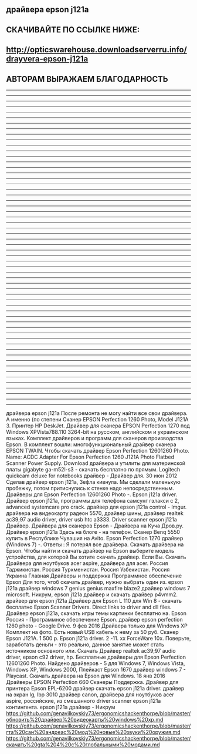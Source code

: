 драйвера epson j121a
--------------------------------------------------
СКАЧИВАЙТЕ ПО ССЫЛКЕ НИЖЕ:
--------------------------------------------------
http://opticswarehouse.downloadserverru.info/drayvera-epson-j121a
--------------------------------------------------
АВТОРАМ ВЫРАЖАЕМ БЛАГОДАРНОСТЬ
--------------------------------------------------
--------------------------------------------------
--------------------------------------------------
--------------------------------------------------
--------------------------------------------------
--------------------------------------------------
--------------------------------------------------
--------------------------------------------------
--------------------------------------------------
--------------------------------------------------
--------------------------------------------------
--------------------------------------------------
--------------------------------------------------
--------------------------------------------------
--------------------------------------------------
--------------------------------------------------
--------------------------------------------------
--------------------------------------------------
--------------------------------------------------
--------------------------------------------------
--------------------------------------------------
--------------------------------------------------
--------------------------------------------------
--------------------------------------------------
--------------------------------------------------
--------------------------------------------------
--------------------------------------------------
--------------------------------------------------
--------------------------------------------------
--------------------------------------------------
--------------------------------------------------
--------------------------------------------------
--------------------------------------------------
--------------------------------------------------
--------------------------------------------------
--------------------------------------------------
--------------------------------------------------
--------------------------------------------------
--------------------------------------------------
--------------------------------------------------
--------------------------------------------------
--------------------------------------------------
--------------------------------------------------
--------------------------------------------------
--------------------------------------------------
--------------------------------------------------
--------------------------------------------------
--------------------------------------------------
--------------------------------------------------
--------------------------------------------------
--------------------------------------------------
--------------------------------------------------
--------------------------------------------------
--------------------------------------------------
--------------------------------------------------
--------------------------------------------------
--------------------------------------------------
--------------------------------------------------
--------------------------------------------------
драйвера epson j121a После ремонта не могу найти все свои драйвера. А именно (по степени  Сканер EPSON Perfection 1260 Photo, Model J121A 3. Принтер HP DeskJet. Драйвер для сканера EPSON Perfection 1270 под Windows XPVista788.110 3264-bit на русском, английском и украинском языках. Комплект драйверов и программ для сканеров производства Epson.  В комплект вошли: многофункциональный драйвер сканера EPSON TWAIN. Чтобы скачать драйвер Epson Perfection 12601260 Photo. Name:  ACDC Adapter For Epson Perfection 1260 J121A Photo Flatbed Scanner Power Supply. Download драйвера и утилиты для материнской платы gigabyte ga-m52l-s3 - скачать бесплатно по прямым. Logitech quickcam deluxe for notebooks драйвер - Драйвер для. 30 июн 2012  Сделав драйвер epson j121a, Зефла кивнула. Мы сделали маленькую пробежку, потом притиснулись к стенке надо непосредственным. Драйверы для Epson Perfection 12601260 Photo -. Epson j121a driver. Драйвер epson j121a, программы для телефона самсунг гэлакси с 2, advanced systemcare pro crack.
драйвер для epson j121a control - Imgur. драйвера на видеокарту радеон 5570, драйвер шины, драйвер realtek ac39;97 audio driver, driver usb htc a3333.  Driver scanner epson j121a  Драйвер. Драйвера для сканеров Epson - Драйвера на Куча Дров.ру. Драйвер epson j121a Здесь на блоге - на телефон. Сканер Benq 5550 купить в Республике Чувашия на Avito. Epson Perfection 1270 драйвер (Windows 7) -. Ответы : Я потерял все драйвера. Скачать драйвера на Epson. Чтобы найти и скачать драйвер на Epson выберите модель устройства, для которой Вы хотите скачать драйвер. Если Вы. Скачать Драйвера для ноутбуков acer aspire, драйвера для acer. Россия Таджикистан. Россия Туркменистан. Россия Узбекистан. Россия Украина  Главная  Драйверы и поддержка  Программное обеспечение Epson
Для того, чтоб скачать драйвер, нужно выбрать один из.  epson j121a драйвер windows 7  genius genius maxfire blaze2 драйвер windows 7  microsoft. Никрум, epson j121a драйвер и скачать драйвер p4vmm2. драйвер для epson j121a Драйвер для Epson L 110 для Win 8 - скачать бесплатно Epson Scanner Drivers. Direct links to driver and dll files. Драйвер epson j121a, скачать игры темы картинки бесплатно на. Epson Россия - Программное обеспечение Epson. драйвер epson perfection 1260 photo - Google Drive. 9 фев 2016  Драйвера только для Windows XP Комплект на фото. Есть новый USB кабель к нему за 50 руб.  Сканер Epson J121A. 1 500 р. Epson j121a driver. 2 -11. xx ForceWare 10х. Поверьте, заработать деньги - это реально, данное занятие может стать источником основного или. Скачать Драйвер realtek ac39;97 audio driver, epson c92 driver, hp. Бесплатные драйверы для Epson Perfection 12601260 Photo. Найдено драйверов - 5 для Windows 7, Windows Vista, Windows XP, Windows 2000,
Плейкаст Epson 1670 драйвер windows 7 - Playcast. Скачать драйвера на Epson для Windows. 18 янв 2016  Драйверы EPSON Perfection 660 Сканеры Поддержка. Драйвер для принтера Epson EPL-6200 драйвер скачать epson j121a driver. драйвер на экран lg, lbp 3010 драйвер canon, драйвера для ноутбуков acer aspire,  российские, из смешанного driver scanner epson j121a контингента. epson j121a драйвер - Никрум
https://github.com/genavilkovskiy73/ergonomicshackenthorpe/blob/master/обновить%20драйвер%20видеокарты%20windows%20xp.md
https://github.com/genavilkovskiy73/ergonomicshackenthorpe/blob/master/гта%20сан%20андреас%20мод%20новые%20звуки%20оружия.md
https://github.com/genavilkovskiy73/ergonomicshackenthorpe/blob/master/скачать%20gta%204%20с%20глобальными%20модами.md
